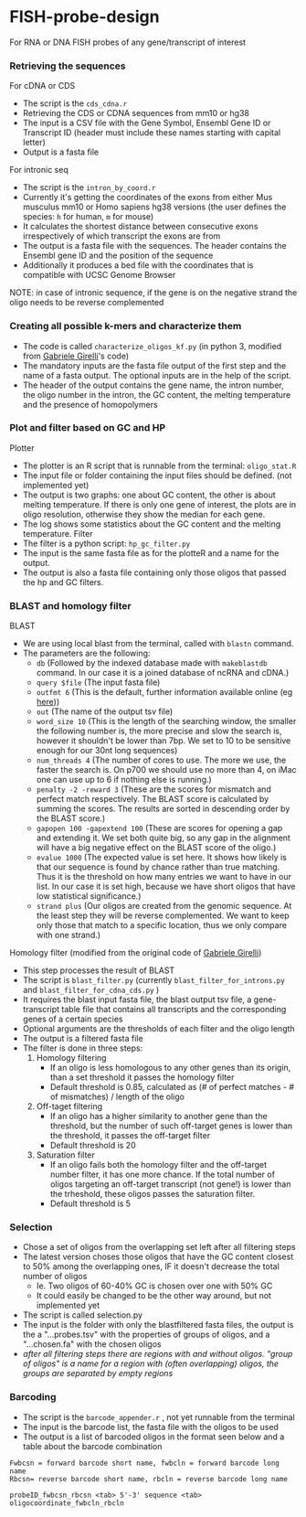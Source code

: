 # FISH-probe-design
For RNA or DNA FISH probes of any gene/transcript of interest


### Retrieving the sequences
For cDNA or CDS
- The script is the `cds_cdna.r`
- Retrieving the CDS or CDNA sequences from mm10 or hg38
- The input is a CSV file with the Gene Symbol, Ensembl Gene ID or Transcript ID (header must include these names starting with capital letter)
- Output is a fasta file

For intronic seq
- The script is the `intron_by_coord.r`
- Currently it's getting the coordinates of the exons from either Mus musculus mm10 or Homo sapiens hg38 versions (the user defines the species: `h` for human, `m` for mouse)
- It calculates the shortest distance between consecutive exons irrespectively of which transcript the exons are from
- The output is a fasta file with the sequences. The header contains the Ensembl gene ID and the position of the sequence
- Additionally it produces a bed file with the coordinates that is compatible with UCSC Genome Browser


NOTE: in case of intronic sequence, if the gene is on the negative strand the oligo needs to be reverse complemented

### Creating all possible k-mers and characterize them
- The code is called `characterize_oligos_kf.py` (in python 3, modified from [Gabriele Girelli](https://github.com/ggirelli)'s code)
- The mandatory inputs are the fasta file output of the first step and the name of a fasta output. The optional inputs are in the help of the script.
- The header of the output contains the gene name, the intron number, the oligo number in the intron, the GC content, the melting temperature and the presence of homopolymers


### Plot and filter based on GC and HP
Plotter
- The plotter is an R script that is runnable from the terminal: `oligo_stat.R`
- The input file or folder containing the input files should be defined. (not implemented yet)
- The output is two graphs: one about GC content, the other is about melting temperature. If there is only one gene of interest, the plots are in oligo resolution, otherwise they show the median for each gene.
- The log shows some statistics about the GC content and the melting temperature.
Filter
- The filter is a python script: `hp_gc_filter.py`
- The input is the same fasta file as for the plotteR and a name for the output.
- The output is also a fasta file containing only those oligos that passed the hp and GC filters.

### BLAST and homology filter
BLAST
- We are using local blast from the terminal, called with `blastn` command.
- The parameters are the following:
  - `db` (Followed by the indexed database made with `makeblastdb` command. In our case it is a joined database of ncRNA and cDNA.)
  - `query $file` (The input fasta file)
  - `outfmt 6` (This is the default, further information available online (eg [here](http://www.metagenomics.wiki/tools/blast/blastn-output-format-6)))
  - `out` (The name of the output tsv file)
  - `word_size 10` (This is the length of the searching window, the smaller the following number is, the more precise and slow the search is, however it shouldn't be lower than 7bp. We set to 10 to be sensitive enough for our 30nt long sequences)
  - `num_threads 4` (The number of cores to use. The more we use, the faster the search is. On p700 we should use no more than 4, on iMac one can use up to 6 if nothing else is running.)
  - `penalty -2 -reward 3` (These are the scores for mismatch and perfect match respectively. The BLAST score is calculated by summing the scores. The results are sorted in descending order by the BLAST score.)
  - `gapopen 100 -gapextend 100` (These are scores for opening a gap and extending it. We set both quite big, so any gap in the alignment will have a big negative effect on the BLAST score of the oligo.)
  - `evalue 1000` (The expected value is set here. It shows how likely is that our sequence is found by chance rather than true matching. Thus it is the threshold on how many entries we want to have in our list. In our case it is set high, because we have short oligos that have low statistical significance.)
  - `strand plus` (Our oligos are created from the genomic sequence. At the least step they will be reverse complemented. We want to keep only those that match to a specific location, thus we only compare with one strand.)
		
Homology filter (modified from the original code of [Gabriele Girelli](https://github.com/ggirelli))
- This step processes the result of BLAST
- The script is `blast_filter.py` (currently `blast_filter_for_introns.py` and `blast_filter_for_cdna_cds.py` )
- It requires the blast input fasta file, the blast output tsv file, a gene-transcript table file that contains all transcripts and the corresponding genes of a certain species
- Optional arguments are the thresholds of each filter and the oligo length
- The output is a filtered fasta file
- The filter is done in three steps:
  1. Homology filtering
     - If an oligo is less homologous to any other genes than its origin, than a set threshold it passes the homology filter
     - Default threshold is 0.85, calculated as (# of perfect matches - # of mismatches) / length of the oligo
  2. Off-taget filtering
     - If an oligo has a higher similarity to another gene than the threshold, but the number of such off-target genes is lower than the threshold, it passes the off-target filter
     - Default threshold is 20
  3. Saturation filter
     - If an oligo fails both the homology filter and the off-target number filter, it has one more chance. If the total number of oligos targeting an off-target transcript (not gene!) is lower than the trheshold, these oligos passes the saturation filter.
     - Default threshold is 5

### Selection
- Chose a set of oligos from the overlapping set left after all filtering steps
- The latest version choses those oligos that have the GC content closest to 50% among the overlapping ones, IF it doesn't decrease the total number of oligos
  - Ie. Two oligos of 60-40% GC is chosen over one with 50% GC
  - It could easily be changed to be the other way around, but not implemented yet
- The script is called selection.py
- The input is the folder with only the blastfiltered fasta files, the output is the a "...probes.tsv"  with the properties of groups of oligos, and a "...chosen.fa" with the chosen oligos
- _after all filtering steps there are regions with and without oligos. "group of oligos" is a name for a region with (often overlapping) oligos, the groups are separated by empty regions_

### Barcoding
- The script is the `barcode_appender.r` , not yet runnable from the terminal
- The input is the barcode list, the fasta file with the oligos to be used
- The output is a list of barcoded oligos in the format seen below and a table about the barcode combination

```
Fwbcsn = forward barcode short name, fwbcln = forward barcode long name
Rbcsn= reverse barcode short name, rbcln = reverse barcode long name
	
probeID_fwbcsn_rbcsn <tab> 5'-3' sequence <tab> oligocoordinate_fwbcln_rbcln
```

